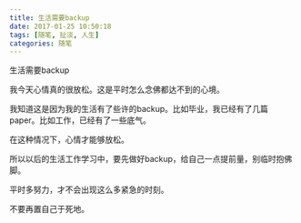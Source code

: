 ```yaml
---
title: 生活需要backup
date: 2017-01-25 10:50:18
tags: [随笔, 扯淡, 人生]
categories: 随笔
---
```

生活需要backup

我今天心情真的很放松。这是平时怎么念佛都达不到的心境。

我知道这是因为我的生活有了些许的backup。比如毕业，我已经有了几篇paper。比如工作，已经有了一些底气。

在这种情况下，心情才能够放松。

所以以后的生活工作学习中，要先做好backup，给自己一点提前量，别临时抱佛脚。

平时多努力，才不会出现这么多紧急的时刻。

不要再置自己于死地。




